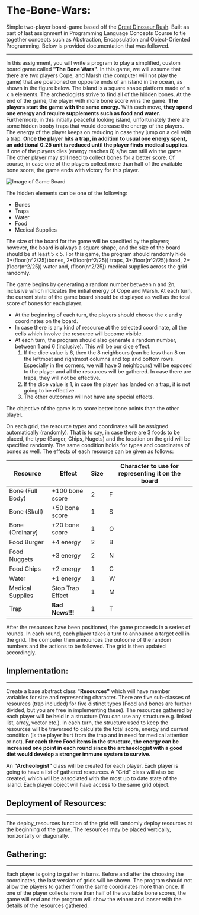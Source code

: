 # The-Bone-Wars:

Simple two-player board-game based off the [Great Dinosaur Rush](https://www.wikiwand.com/en/Bone_Wars). Built as part of last assignment in Programming Language Concepts Course to tie together concepts such as Abstraction, Encapsulation and Object-Oriented Programming. Below is provided documentation that was followed.

-----

In this assignment, you will write a program to play a simplified, custom board game called **"The Bone Wars"**. In this game, we will assume that there are two players Cope, and Marsh (the computer will not play the game) that are positioned on opposite ends of an island in the ocean, as shown in the figure below. The island is a square shape platform made of n x n elements. The archeologists strive to find all of the hidden bones. At the end of the game, the player with more bone score wins the game. **The players start the game with the same energy.** With each move, **they spend one energy and require supplements such as food and water.** Furthermore, in this initially peaceful looking island, unfortunately there are some hidden booby traps that would decrease the energy of the players. The energy of the player keeps on reducing in case they jump on a cell with a trap. **Once the player hits a trap, in addition to usual one energy spent, an additional 0.25 unit is reduced until the player finds medical supplies.** If one of the players dies (energy reaches 0) s/he can still win the game. The other player may still need to collect bones for a better score. Of course, in case one of the players collect more than half of the available bone score, the game ends with victory for this player.

![Image of Game Board]()

The hidden elements can be one of the following:
* Bones
* Traps
* Water
* Food
* Medical Supplies

The size of the board for the game will be specified by the players; however, the board is always a square shape, and the size of the board should be at least 5 x 5. For this game, the program should randomly hide 3*(floor(n^2/25))bones, 2*(floor(n^2/25)) traps, 3*(floor(n^2/25)) food, 2*(floor(n^2/25)) water and, (floor(n^2/25)) medical supplies across the grid randomly.

The game begins by generating a random number between n and 2n, inclusive which indicates the initial energy of Cope and Marsh. At each turn, the current state of the game board should be displayed as well as the total score of bones for each player.
* At the beginning of each turn, the players should choose the x and y coordinates on the board.
* In case there is any kind of resource at the selected coordinate, all the cells which involve the resource will become visible.
* At each turn, the program should also generate a random number, between 1 and 6 (inclusive). This will be our dice effect.
  1. If the dice value is 6, then the 8 neighbours (can be less than 8 on the leftmost and rightmost columns and top and bottom rows. Especially in the corners, we will have 3        neighbours) will be exposed to the player and all the resources will be gathered. In case there are traps, they will not be effective.
  1. If the dice value is 1, in case the player has landed on a trap, it is not going to be effective.
  1. The other outcomes will not have any special effects.

The objective of the game is to score better bone points than the other player.

On each grid, the resource types and coordinates will be assigned automatically (randomly). That is to say, in case there are 3 foods to be placed, the type (Burger, Chips, Nugets) and the location on the grid will be specified randomly. The same condition holds for types and coordinates of bones as well. The effects of each resource can be given as follows:

Resource | Effect | Size | Character to use for representing it on the board
------------ | ------------- | ------------- | -------------
Bone (Full Body) | +100 bone score | 2 | F
Bone (Skull) | +50 bone score | 1 | S
Bone (Ordinary) | +20 bone score | 1 | O
Food Burger | +4 energy | 2 | B
Food Nuggets | +3 energy | 2 | N
Food Chips | +2 energy | 1 | C
Water | +1 energy | 1 | W
Medical Supplies | Stop Trap Effect | 1 | M
Trap | **Bad News!!!** | 1 | T

After the resources have been positioned, the game proceeds in a series of rounds. In each round, each player takes a turn to announce a target cell in the grid. The computer then announces the outcome of the random numbers and the actions to be followed. The grid is then updated accordingly.

## Implementation:
-------
Create a base abstract class **"Resources"** which will have member variables for size and representing character. There are five sub-classes of resources (trap included) for five distinct types (Food and bones are further divided, but you are free in implementing these). The resources gathered by each player will be held in a structure (You can use any structure e.g. linked list, array, vector etc.). In each turn, the structure used to keep the resources will be traversed to calculate the total score, energy and current condition (is the player hurt from the trap and in need for medical attention or not). **For each three Food items in the structure, the energy can be increased one point in each round since the archaeologist with a good diet would develop a stronger immune system to survive.**

An **"Archeologist"** class will be created for each player. Each player is going to have a list of gathered resources. A "Grid" class will also be created, which will be associated with the most up to date state of the island. Each player object will have access to the same grid object.

## Deployment of Resources:
------
The deploy_resources function of the grid will randomly deploy resources at the beginning of the game. The resources may be placed vertically, horizontally or diagonally.

## Gathering:
------
Each player is going to gather in turns. Before and after the choosing the coordinates, the last version of grids will be shown. The program should not allow the players to gather from the same coordinates more than once.
If one of the player collects more than half of the available bone scores, the game will end and the program will show the winner and looser with the details of the resources gathered.
